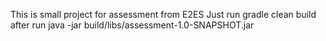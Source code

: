 This is small project for assessment from E2ES
Just run gradle clean build
after run java -jar build/libs/assessment-1.0-SNAPSHOT.jar
